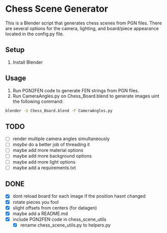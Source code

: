 # Chess Scene Generator
This is a Blender script that generates chess scenes from PGN files. There are several options for the camera, lighting, and board/piece appearance located in the config.py file.

## Setup
1. Install Blender

## Usage
1. Run PGN2FEN code to generate FEN strings from PGN files.
2. Run CameraAngles.py on Chess_Board.blend to generate images uint the following command:
```bash
blender -b Chess_Board.blend -P CameraAngles.py
```

## TODO
- [ ] render multiple camera angles simultaneously
- [ ] *maybe* do a better job of threading it
- [ ] maybe add more material options
- [ ] maybe add more background options
- [ ] maybe add more light options
- [ ] maybe add a requirements.txt

## DONE
- [x] dont reload board for each image if the position hasnt changed
- [x] rotate pieces you fool
- [x] slight offsets from centers (for datagen)
- [x] maybe add a README.md
- [x] include PGN2FEN code in chess_scene_utils
    - [x] rename chess_scene_utils.py to helpers.py
